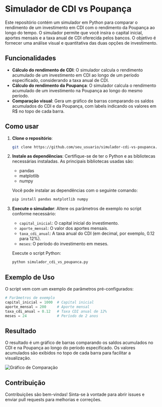 # Simulador de CDI vs Poupança

Este repositório contém um simulador em Python para comparar o rendimento de um investimento em CDI com o rendimento da Poupança ao longo do tempo. O simulador permite que você insira o capital inicial, aportes mensais e a taxa anual de CDI oferecida pelos bancos. O objetivo é fornecer uma análise visual e quantitativa das duas opções de investimento.

## Funcionalidades

- **Cálculo do rendimento de CDI**: O simulador calcula o rendimento acumulado de um investimento em CDI ao longo de um período especificado, considerando a taxa anual de CDI.
- **Cálculo do rendimento da Poupança**: O simulador calcula o rendimento acumulado de um investimento na Poupança ao longo do mesmo período.
- **Comparação visual**: Gera um gráfico de barras comparando os saldos acumulados do CDI e da Poupança, com labels indicando os valores em R$ no topo de cada barra.

## Como usar

1. **Clone o repositório**:
   ```bash
   git clone https://github.com/seu_usuario/simulador-cdi-vs-poupanca.git
   ```
2. **Instale as dependências**:
   Certifique-se de ter o Python e as bibliotecas necessárias instaladas. As principais bibliotecas usadas são:
   - pandas
   - matplotlib
   - numpy

   Você pode instalar as dependências com o seguinte comando:
   ```bash
   pip install pandas matplotlib numpy
   ```

3. **Execute o simulador**:
   Altere os parâmetros de exemplo no script conforme necessário:
   - `capital_inicial`: O capital inicial do investimento.
   - `aporte_mensal`: O valor dos aportes mensais.
   - `taxa_cdi_anual`: A taxa anual do CDI (em decimal, por exemplo, 0.12 para 12%).
   - `meses`: O período do investimento em meses.

   Execute o script Python:
   ```bash
   python simulador_cdi_vs_poupanca.py
   ```

## Exemplo de Uso

O script vem com um exemplo de parâmetros pré-configurados:
```python
# Parâmetros de exemplo
capital_inicial = 1000  # Capital inicial
aporte_mensal = 200     # Aporte mensal
taxa_cdi_anual = 0.12   # Taxa CDI anual de 12%
meses = 24              # Período de 2 anos
```

## Resultado

O resultado é um gráfico de barras comparando os saldos acumulados no CDI e na Poupança ao longo do período especificado. Os valores acumulados são exibidos no topo de cada barra para facilitar a visualização.

![Gráfico de Comparação](path/para/sua/imagem.png)

## Contribuição

Contribuições são bem-vindas! Sinta-se à vontade para abrir issues e enviar pull requests para melhorias e correções.


